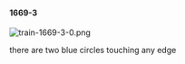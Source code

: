 #### 1669-3
![train-1669-3-0.png](https://github.com/lil-lab/nlvr/raw/master/nlvr/train/images/32/train-1669-3-0.png "train-1669-3-0.png")

there are two blue circles touching any edge